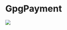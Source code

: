 # GpgPayment

[![](https://jitpack.io/v/Orpheus007/GpgPayment.svg)](https://jitpack.io/#Orpheus007/GpgPayment)
